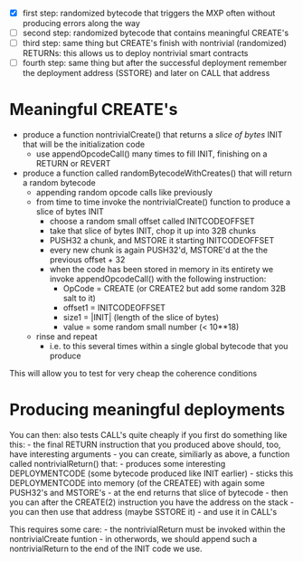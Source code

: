- [x] first step: randomized bytecode that triggers the MXP often without producing errors along the way
- [ ] second step: randomized bytecode that contains meaningful CREATE's
- [ ] third step: same thing but CREATE's finish with nontrivial (randomized) RETURNs: this allows us to deploy nontrivial smart contracts 
- [ ] fourth step: same thing but after the successful deployment remember the deployment address (SSTORE) and later on CALL that address

# Meaningful CREATE's

- produce a function nontrivialCreate() that returns a _slice of bytes_ INIT that will be the initialization code
	- use appendOpcodeCall() many times to fill INIT, finishing on a RETURN or REVERT
- produce a function called randomBytecodeWithCreates() that will return a random bytecode
	- appending random opcode calls like previously
	- from time to time invoke the nontrivialCreate() function to produce a slice of bytes INIT
		- choose a random small offset called INITCODEOFFSET
		- take that slice of bytes INIT, chop it up into 32B chunks
		- PUSH32 a chunk, and MSTORE it starting INITCODEOFFSET
		- every new chunk is again PUSH32'd, MSTORE'd at the the previous offset + 32
		- when the code has been stored in memory in its entirety we invoke appendOpcodeCall() with the following instruction:
			- OpCode  = CREATE (or CREATE2 but add some random 32B salt to it) 
			- offset1 = INITCODEOFFSET
			- size1   = |INIT| (length of the slice of bytes)
			- value   = some random small number (< 10**18)
	- rinse and repeat
		- i.e. to this several times within a single global bytecode that you produce

This will allow you to test for very cheap the coherence conditions

# Producing meaningful deployments

You can then: also tests CALL's quite cheaply if you first do something like this:
	- the final RETURN instruction that you produced above should, too, have interesting arguments
	- you can create, similiarly as above, a function called nontrivialReturn() that:
		- produces some interesting DEPLOYMENTCODE (some bytecode produced like INIT earlier)
		- sticks this DEPLOYMENTCODE into memory (of the CREATEE) with again some PUSH32's and MSTORE's
		- at the end returns that slice of bytecode
	- then you can after the CREATE(2) instruction you have the address on the stack
	- you can then use that address (maybe SSTORE it)
	- and use it in CALL's

This requires some care:
	- the nontrivialReturn must be invoked within the nontrivialCreate funtion
	- in otherwords, we should append such a nontrivialReturn to the end of the INIT code we use.


